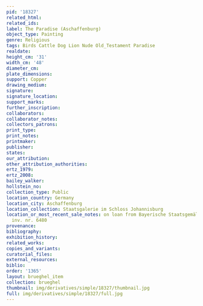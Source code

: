 ```yaml
---
pid: '18327'
related_html: 
related_ids: 
label: The Paradise (Aschaffenburg)
object_type: Painting
genre: Religious
tags: Birds Cattle Dog Lion Nude Old_Testament Paradise
realdate: 
height_cm: '31'
width_cm: '48'
diameter_cm: 
plate_dimensions: 
support: Copper
drawing_medium: 
signature: 
signature_location: 
support_marks: 
further_inscription: 
collaborators: 
collaborator_notes: 
collectors_patrons: 
print_type: 
print_notes: 
printmaker: 
publisher: 
states: 
our_attribution: 
other_attribution_authorities: 
ertz_1979: 
ertz_2008: 
bailey_walker: 
hollstein_no: 
collection_type: Public
location_country: Germany
location_city: Aschaffenburg
location_collection: Staatsgalerie im Schloss Johannisburg
location_or_most_recent_sale_notes: on loan from Bayerische Staatsgemäldesammlungen,
  inv. nr. 6480
provenance: 
bibliography: 
exhibition_history: 
related_works: 
copies_and_variants: 
curatorial_files: 
external_resources: 
biblio: 
order: '1365'
layout: brueghel_item
collection: brueghel
thumbnail: img/derivatives/simple/18327/thumbnail.jpg
full: img/derivatives/simple/18327/full.jpg
---
```

